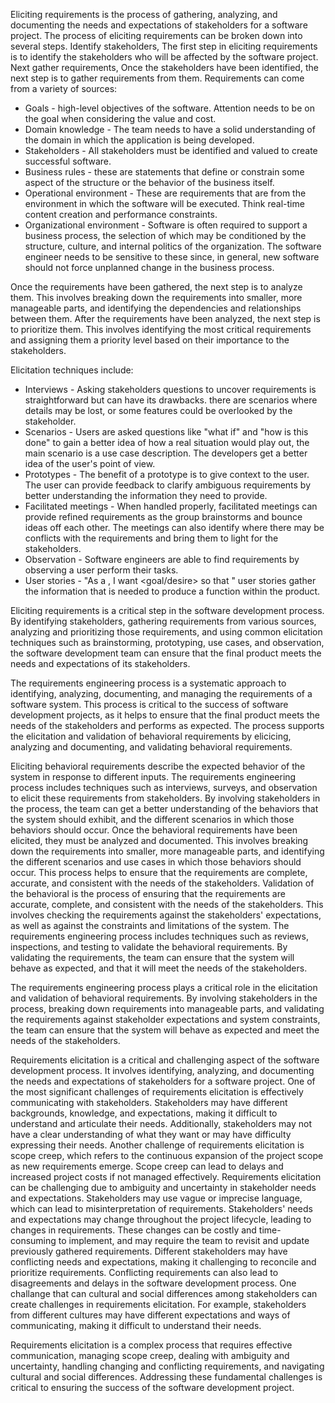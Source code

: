 Eliciting requirements is the process of gathering, analyzing, and documenting the needs and expectations of stakeholders for a software project. 
The process of eliciting requirements can be broken down into several steps. Identify stakeholders, The first step in eliciting requirements is to 
identify the stakeholders who will be affected by the software project. Next gather requirements, Once the stakeholders have been identified, the 
next step is to gather requirements from them. Requirements can come from a variety of sources:
- Goals - high-level objectives of the software. Attention needs to be on the goal when considering the value and cost. 
- Domain knowledge - The team needs to have a solid understanding of the domain in which the application is being developed. 
- Stakeholders - All stakeholders must be identified and valued to create successful software. 
- Business rules - these are statements that define or constrain some aspect of the structure or the behavior of the business itself.
- Operational environment - These are requirements that are from the environment in which the software will be executed. Think real-time content 
creation and performance constraints. 
- Organizational environment - Software is often required to support a business process, the selection of which may be conditioned by the structure, 
culture, and internal politics of the organization. The software engineer needs to be sensitive to these since, in general, new software should not force 
unplanned change in the business process.

Once the requirements have been gathered, the next step is to analyze them. This involves breaking down the requirements into smaller, more manageable 
parts, and identifying the dependencies and relationships between them. After the requirements have been analyzed, the next step is to prioritize them. 
This involves identifying the most critical requirements and assigning them a priority level based on their importance to the stakeholders.

Elicitation techniques include:
- Interviews - Asking stakeholders questions to uncover requirements is straightforward but can have its drawbacks. there are scenarios where details may 
be lost, or some features could be overlooked by the stakeholder.  
- Scenarios - Users are asked questions like "what if" and "how is this done" to gain a better idea of how a real situation would play out, the main scenario 
is a use case description. The developers get a better idea of the user's point of view.
- Prototypes - The benefit of a prototype is to give context to the user. The user can provide feedback to clarify ambiguous requirements by better 
understanding the information they need to provide.
- Facilitated meetings - When handled properly, facilitated meetings can provide refined requirements as the group brainstorms and bounce ideas off each other. 
The meetings can also identify where there may be conflicts with the requirements and bring them to light for the stakeholders.
- Observation - Software engineers are able to find requirements by observing a user perform their tasks. 
- User stories - "As a <role>, I want <goal/desire> so that <benefit>" user stories gather the information that is needed to produce a function within the product.

Eliciting requirements is a critical step in the software development process. By identifying stakeholders, gathering requirements from various sources, analyzing 
and prioritizing those requirements, and using common elicitation techniques such as brainstorming, prototyping, use cases, and observation, the software 
development team can ensure that the final product meets the needs and expectations of its stakeholders.

The requirements engineering process is a systematic approach to identifying, analyzing, documenting, and managing the requirements of a software system. 
This process is critical to the success of software development projects, as it helps to ensure that the final product meets the needs of the stakeholders 
and performs as expected. The process supports the elicitation and validation of behavioral requirements by elicicing, analyzing and documenting, and validating
behavioral requirements.

Eliciting behavioral requirements describe the expected behavior of the system in response to different inputs. 
The requirements engineering process includes techniques such as interviews, surveys, and observation to elicit these requirements from stakeholders. 
By involving stakeholders in the process, the team can get a better understanding of the behaviors that the system should exhibit, and the different 
scenarios in which those behaviors should occur. Once the behavioral requirements have been elicited, they must be analyzed and documented. 
This involves breaking down the requirements into smaller, more manageable parts, and identifying the different scenarios and use cases in which those behaviors 
should occur. This process helps to ensure that the requirements are complete, accurate, and consistent with the needs of the stakeholders. Validation of 
the behavioral is the process of ensuring that the requirements are accurate, complete, and consistent with the needs of the stakeholders. This involves checking 
the requirements against the stakeholders' expectations, as well as against the constraints and limitations of the system. The requirements engineering process 
includes techniques such as reviews, inspections, and testing to validate the behavioral requirements. By validating the requirements, the team can ensure that 
the system will behave as expected, and that it will meet the needs of the stakeholders.

The requirements engineering process plays a critical role in the elicitation and validation of behavioral requirements. By involving stakeholders 
in the process, breaking down requirements into manageable parts, and validating the requirements against stakeholder expectations and system constraints, 
the team can ensure that the system will behave as expected and meet the needs of the stakeholders.
  
Requirements elicitation is a critical and challenging aspect of the software development process. It involves identifying, analyzing, and documenting 
the needs and expectations of stakeholders for a software project. One of the most significant challenges of requirements elicitation is effectively 
communicating with stakeholders. Stakeholders may have different backgrounds, knowledge, and expectations, making it difficult to understand and articulate 
their needs. Additionally, stakeholders may not have a clear understanding of what they want or may have difficulty expressing their needs. Another challenge of 
requirements elicitation is scope creep, which refers to the continuous expansion of the project scope as new requirements emerge. Scope creep can lead to 
delays and increased project costs if not managed effectively. Requirements elicitation can be challenging due to ambiguity and uncertainty in stakeholder 
needs and expectations. Stakeholders may use vague or imprecise language, which can lead to misinterpretation of requirements. Stakeholders' needs and expectations 
may change throughout the project lifecycle, leading to changes in requirements. These changes can be costly and time-consuming to implement, and may require 
the team to revisit and update previously gathered requirements. Different stakeholders may have conflicting needs and expectations, making it challenging to 
reconcile and prioritize requirements. Conflicting requirements can also lead to disagreements and delays in the software development process. One challange that can
cultural and social differences among stakeholders can create challenges in requirements elicitation. For example, stakeholders from different cultures may have 
different expectations and ways of communicating, making it difficult to understand their needs.

Requirements elicitation is a complex process that requires effective communication, managing scope creep, dealing with ambiguity and uncertainty, handling 
changing and conflicting requirements, and navigating cultural and social differences. Addressing these fundamental challenges is critical to ensuring the 
success of the software development project.
